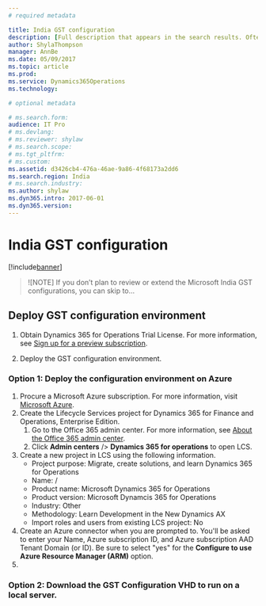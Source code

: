 ```yaml
---
# required metadata

title: India GST configuration
description: [Full description that appears in the search results. Often the first paragraph of your topic.]
author: ShylaThompson
manager: AnnBe
ms.date: 05/09/2017
ms.topic: article
ms.prod: 
ms.service: Dynamics365Operations
ms.technology: 

# optional metadata

# ms.search.form:  
audience: IT Pro
# ms.devlang: 
# ms.reviewer: shylaw
# ms.search.scope: 
# ms.tgt_pltfrm: 
# ms.custom: 
ms.assetid: d3426cb4-476a-46ae-9a86-4f68173a2dd6
ms.search.region: India
# ms.search.industry: 
ms.author: shylaw
ms.dyn365.intro: 2017-06-01
ms.dyn365.version: 
---
```


# India GST configuration

[!include[banner](../includes/banner.md)]

> ![NOTE]
> If you don’t plan to review or extend the Microsoft India GST configurations, you can skip to...

## Deploy GST configuration environment

1. Obtain Dynamics 365 for Operations Trial License. For more information, see [Sign up for a preview subscription](../dynamics365/operations/dev-itpro/dev-tools/sign-up-preview-subscription).

2. Deploy the GST configuration environment. 

### Option 1: Deploy the configuration environment on Azure

1. Procure a Microsoft Azure subscription. For more information, visit [Microsoft Azure](https://azure.microsoft.com/).
2. Create the Lifecycle Services project for Dynamics 365 for Finance and Operations, Enterprise Edition. 
    1. Go to the Office 365 admin center. For more information, see [About the Office 365 admin center](https://support.office.com/en-us/article/About-the-Office-365-admin-center-758befc4-0888-4009-9f14-0d147402fd23). 
    2. Click **Admin centers** /> **Dynamics 365 for operations** to open LCS.
3. Create a new project in LCS using the following information.
    - Project purpose: Migrate, create solutions, and learn Dynamics 365 for Operations
    - Name: /<any name/>
    - Product name: Microsoft Dynamics 365 for Operations
    - Product version: Microsoft Dynamcis 365 for Operations
    - Industry: Other
    - Methodology: Learn Development in the New Dynamics AX
    - Import roles and users from existing LCS project: No
 4. Create an Azure connector when you are prompted to. You'll be asked to enter your Name, Azure subscription ID, and Azure subscription AAD Tenant Domain (or ID). Be sure to select "yes" for the **Configure to use Azure Resource Manager (ARM)** option.
 5. 
 

  
### Option 2: Download the GST Configuration VHD to run on a local server.
